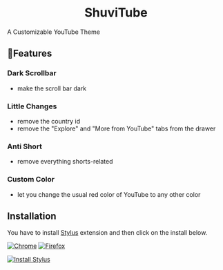  <div align="center" >

# **ShuviTube**

</div>
A Customizable YouTube Theme  

## 🌟**Features**

### Dark Scrollbar 
  - make the scroll bar dark 
### Little Changes
  - remove the country id  
  - remove the "Explore" and "More from YouTube" tabs from the drawer 
### Anti Short
  - remove everything shorts-related 
### Custom Color
  - let you change the usual red color of YouTube to any other color
## **Installation**

You have to install [Stylus](https://add0n.com/stylus.html) extension and then click on the install below.


[![Chrome](https://img.shields.io/badge/Chrome-blue?logo=data%3Aimage%2Fpng%3Bbase64%2CiVBORw0KGgoAAAANSUhEUgAAACAAAAAgCAYAAABzenr0AAAABHNCSVQICAgIfAhkiAAAAAlwSFlzAAAA7AAAAOwBeShxvQAAABl0RVh0U29mdHdhcmUAd3d3Lmlua3NjYXBlLm9yZ5vuPBoAAAUMSURBVFiFtZdpbFRVFMd%2F576ZznSjmzC0lKZQahcQgdJKAbHsIhIUUyFBE%2F0CEjWiMdFAomhcYgiBGA1BRBKjgYiRxKJELW2FCsoiES2UpWVpaRtaWrDTdea964fShenyRgL%2FT%2B%2Fee849vzs595y5QpAqy8uLcBntixHyLMgSdBIQBWigUSM1An%2BIpjQszFeQUHCiNZh9xc7g%2FJzpKYj%2FTURWAqFB8jYDuw3LeH9s0eHLdwRQlZsb2h5uvQW8DjiCDBwg3QFswRn3dur%2B%2FR1BA5QvyBljWOp70BPuLHA%2F%2Famx8u8vPFZpC1A596GJpuhCkOF3KXh3oFptWvNTi4%2BVDQpwYWHuOG1apYDnbgbvla43LEd237xQ3R%2FnFy1yadPac%2B%2BCA8hwU%2Fn3VuXm9iRzD8CuFPM9YNK9C94DMbkt3FzfMwKI3rkiWfyc%2B6Kwxjnh%2BoDJ2k8qJhbDk%2BALTXVX6sZq07xxzYlf4rF0hC2CotWZYUwe%2FlLpOQeANvV6rcS5MSuOnT%2FXotCDeAqu6bMIf2I5jrHjAJxAGoDRUUFI03c4vb%2FBYP69CkPzKrBGPF8%2BG97u89eCjgTY8Hs9j1%2F09ncJcRH1yhu4ps3kdA2UnFVUN3bl8OhYi9npmvR4cLYcxl23GdGdNgy6Fbd4DMeSzGXAyu7pf%2BLcPFnRTIjV5xQiRL22DpU9k0%2BLFDsOKSrrhQYvNHihol44cEbR2CI8mJKIuEbh9B62ARAnJicVWs%2FqO90QavD5%2BOjbTN0z8nBNm8nWYkVx%2BeDV%2B5cyYduvCl%2FEDHwR020AAM08BZIdOL87bRiXI50947Cl%2BZypYcjg3So8LZTXQmfMU%2FYAMFFpGBU461PC5imxABgxcTjGpAQVvFslZwXTNRbtiLEzHaMEYgdaKU0IozQhDOXxgAhXGoMHuHJdAYLlsK1pMYo%2BxShQm7Li8N36luDj9ynwlq2pAv4dbLEqwsHeyFbQmqRY27vdo6RYC9Ao%2FzUbS31TAReHMtmUjNV%2BqYK89OABZqeD0XEB8d%2BwsZRKJXB0KJN2h6gtVw9eyoiHuRn2EPMzLdJGaoymgrogWP9SlpZ9dlZb644m%2F1B9ghfyLOZlDg4xP9Ni1SOa0tqjuL0HR9iG1%2FqA8PEiV1R4dH13KR5MbiOEzdnPsTgxi%2FLarppQ1diVv6NjLeZkQNpITUH1cVKbtuic0Ga7tG3BzciubrhjxScaXrQDFoTHEqewJm0hD8QkIbfSXaM51XSZreU%2FEdpyhB3JTbaHB9kuWcWrBCBs2zPxTof%2FPBAehCcA97kiSY7o%2BpUvea%2FR0NGMWzTHMhoYHWLaeOtOLGeGZBdWGgC%2Bfae87qUTwoGHgwVoNTupaWuipq2JVrOr8631tLIkut3eWWSjTC36FvoUoZv%2BYRu05lCwAIEa4bBY6xmgjffXESJDN3QPeqvg6s98pmE%2BDVy9E4B3EpqJUHbXVNdgqHxJ7X0j3FaGW57fU2eYshAY8jUTqMlhPpbHtNmZVaH1ozKp6LYD9usDjat2lfn8jlyEE8ECfDCqGTX0pTuCSY5MPfh34MKAjah19Ve1N33DckXrtSDNQ%2B28LLqd3PDB%2Fn7pTkQ%2BZFjobMkpGbAy2va42O0rE00x1yEsJ6B1u0VzPLNeJzqtwH1aQH%2BN5fxIsgv7Pcf%2BF0CPvskPifSqBUrLYmAKkPRuQrP%2F5RFej0ATyEU0JxEpxq1%2FlPElQV2J%2FwCMFLzqI1IGKQAAAABJRU5ErkJggg%3D%3D)](https://chromewebstore.google.com/detail/stylus/clngdbkpkpeebahjckkjfobafhncgmne)
[![Firefox](https://img.shields.io/badge/Firefox-blue?logo=data%3Aimage%2Fpng%3Bbase64%2CiVBORw0KGgoAAAANSUhEUgAAACAAAAAgCAYAAABzenr0AAAABHNCSVQICAgIfAhkiAAAAAlwSFlzAAAA7AAAAOwBeShxvQAAABl0RVh0U29mdHdhcmUAd3d3Lmlua3NjYXBlLm9yZ5vuPBoAAAdvSURBVFiFvZZrrFxVFcd%2Fa5%2B9z5yZaW%2Fn9lLobQu9FKi0vYUor1CiQVPTECMQPoAEJCJ%2BIBJN%2FKDBmGiRBOIjElA0QnwRvxQJioDxgWgEDPIISAqCtdSCcC%2F3OXfuPM5r7%2B2HPfdFEWuCnGRlTWbm7P9vr732WgvewcfPnnORHz%2Bj5w%2BPfvho31HvmPjEGZ8Bfo6QINHd7yqAP7xzNzq6lcIKzoOJGv7gjl%2B9KwDeI6joAZwXrAPng8XmAv%2Fi9iv%2F7wA8u%2BUHaFXBebAOfB8AIOIn%2Fqmtp%2F7PAP4bm6703z32x0cFoKJLyS0Udmn3CxCxVtTkWf%2FcCYNHDeCvH9nLhrm7ENmx%2BN23T77Q3z3y%2ByP%2B%2B%2BDwB4iokxeQl1D6JQgHOIEkqVDUDgD4589f9bYA%2FpPbr2Dj9FcoSiH1AwD%2Bq6N3sqZ6H6k5%2BQh8XVxFbiEtICuhdJB7cCqIOwmfB6pD%2FrEdf6RrH%2FT733%2FD8iVkUfySXZvZduAga3sRdQdFnHHopHvZKJdTs%2BDSw3Ld30YADlxx24A4e219y6FPJ6e8trmyboJkeBKpeLAV0AIm6i8MeAELzLjvcVz9WjIuktFH718J8PHTn2bLK%2B8jLqHqoepAK4gMSALt1TMv%2FOm690pz4wOd1uiouLqICM47rHP42hib9tzLxj2%2FRqIIYgGjgrjvSzVdSa2aE4uSbY9UFwH8nj0fZPv%2Bh0lyiEswNgBUHSQeaoDRtJ7fVbz4yzuMUQajFEI47tI7MpuTFT30ugOc%2B4UbUIM%2BQMQCvn%2FSXiCTlLWS0HbflJ1%2F%2BXz4Red7sQpyDbkJvquWrC2QWga2PWZGL78MVuV4bRClMaKIlaISGU68%2BH5OvOh3PPOjT%2BDnBLoS3reylBeGJCSpu2YpApeekbJ2poKx%2FQg4UAnEQJxDrQO1EqpADK6o8cYz1zD%2B1PVo5%2FDO422BTSYYvfla4g0d3LygJg1EKkShIiAS0n5Vgc8dYp%2BuiD%2F7Y2ey9a9PLoZeV%2BCsSWgUIZF0BDaGsQSKDGo9qAlUI8ryOJ78ziNE1uPLApem5PkM5915FXqwAKvg0GowAhUCRAw0UiiAqblrFN7uXhH6ooCJ1cvuswNTwEld2Clw6mo4pQGbGrzy3OV0jKEba3pGkxlFTsL%2BWz4VrqQtYKgLbQXtCDoqFClCxfS5ulDjZBu5CQniBFwJLwHjI3B8GzbPQ80BivYLI7wxtot2fgITM%2BfRnBnFVBxR6dDeIpHCRnDoyTM5bdqi6h5MBzqDUAqUwJoilGyrkVKv13STIXLdvy7LikczDclXr%2BIHLL%2B47xYOpOfjkypKG2KvqSeKpBQMjshCJB6Ho%2FSW3qurqG%2BZCdkfWehUQzLKNORArqAwqzSzQykbzMrK5VQ4P6NgHu57%2BLM8Mb2DfCDFaQHjicVSdRFrPDSUR2NRlOBLrCso2xH0ClAKfAnzCQzOhSMmhlQgU11Na80knTpUuyuFbd%2F%2BlTDWqTHru2QoShyIRStDzQtZJBQ4Gq4ksjlS5tgyp1KZhW4INXNJ2HF1KginCvIIen5a4XmE6XWQmbe21zSnH%2F8E83mbVtGhabvM2DaztkPTdfu%2Bw2zZJi16pFkXqeRUTBtaGloGxgdh%2BDCkLtSGZgXaGublD5re9nuYnLuLgcloMQJWhTKsFZSOs3r%2FoBq%2FznQ6TK5LHBVMFOOsQuVgMofKcki7VIoeH9q9D2kZcDGIhnWHoczCLUiAqQSUQPTqbUq4NCerjjG3PlzF5btPY0gN5vWSG4fuppFPkcy2iJstXKtJ3mmRdpqknSa9bpNe1mbTpoOcuvlRmE7CTjsSxOdVAJiPYV7DLE25%2Bp%2BpDmlau52JoZtJOqAzsCWUFrSFMoLIMjw1xR3xXdxkP8oLs8O4SIMSXAll5igKxdkjf%2BaC9%2ByDySoo3e8FywpQIfhWAxENtnvHym5Y%2B1KTemsNx70OqgRll3zklkx5xv0wj5sTGdd1Kjplq3qD0%2FTfWe27YbGqg0RCI1sQT0I19FPHIqbM5Ou%2FTQD04mTgks%2FRzn%2Fo9XpkcKovrkEsWNsHChDr1QQXu3EoPKhlJjGID0NJ2hdNXIAoLbw8jFQV1Ge%2FdcRAAuCrX34O6ez0AxmyptmH6EdB3JKXPsyi8DK%2FYBEh4Soe6g5m14E2MNA6ID%2F9zdbFoWo5AL3RM6nuH6PFWvJjoDEPJlsSlDeDuL5g37MAQPA9H6Lw6jH4WCOrsx71bNdyyRURAPDJ3hEon%2FeqV5PIBvp6Z2UkjrA%2BxALAwsqpgWYDnwjSyHscMzYqDz308tsCAHhuGqLaeway45Ey3IaqQCUHk%2Faj4ZaJuqXQW4XPNdKJQxUkgjifZMP8ufL0voNv1npLgADhFZUb90F6CapQXixICZGEoTNySNQf97xHrMNbFxoOgvgIJIJa9x7Gv3%2BZhEH9iOc%2FAiyCVL%2B2Cd%2F7GeTngJOQBx6PR1g4d0Inpd9RBY%2F2jxOXV8vUrS%2B93fr%2FFWApInsbVPQXwX0E7Ga8q4XuJSBS4qWHqINE7l70%2FO3SumXmaNb9NxCKtbawdR4pAAAAAElFTkSuQmCC)](https://addons.mozilla.org/en-US/firefox/addon/styl-us/)


[![Install Stylus](https://img.shields.io/badge/Install%20ShuviTube%20%F0%9F%92%9C-black?style=flat)](https://userstyles.world/api/style/19535.user.css)
